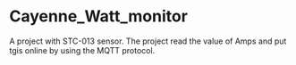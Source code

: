 # Cayenne_Watt_monitor
A project with STC-013 sensor. The project read the value of Amps and put tgis online by using the MQTT protocol.
